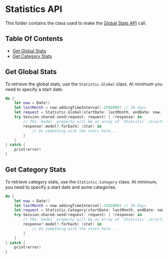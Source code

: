 # Statistics API

This folder contains the class used to make the [Global Stats API](https://sendgrid.com/docs/API_Reference/Web_API_v3/Stats/global.html) call.

## Table Of Contents

- [Get Global Stats](#get-global-stats)
- [Get Category Stats](#get-category-stats)

## Get Global Stats

To retrieve the global stats, use the `Statistic.Global` class. At minimum you need to specify a start date.

```swift
do {
    let now = Date()
    let lastMonth = now.addingTimeInterval(-2592000) // 30 days
    let request = Statistic.Global(startDate: lastMonth, endDate: now, aggregatedBy: .week)
    try Session.shared.send(request: request) { (response) in
        // The `model` property will be an array of `Statistic` structs.
        response?.model?.forEach{ (stat) in
            // Do something with the stats here...
        }
    }
} catch {
    print(error)
}
```

## Get Category Stats

To retrieve category stats, use the `Statistic.Category` class. At minimum, you need to specify a start date and some categories.

```swift
do {
    let now = Date()
    let lastMonth = now.addingTimeInterval(-2592000) // 30 days
    let request = Statistic.Category(startDate: lastMonth, endDate: now, aggregatedBy: .week, categories: "Foo", "Bar")
    try Session.shared.send(request: request) { (response) in
        // The `model` property will be an array of `Statistic` structs.
        response?.model?.forEach{ (stat) in
            // Do something with the stats here...
        }
    }
} catch {
    print(error)
}
```